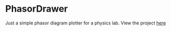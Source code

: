 # PhasorDrawer
Just a simple phasor diagram plotter for a physics lab.
View the project [here](https://maxwildersmith.github.io/PhasorDrawer/index.html)

